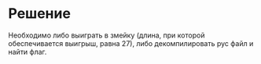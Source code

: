 # Решение

Необходимо либо выиграть в змейку (длина, при которой обеспечивается выигрыш, равна 27), либо декомпилировать pyc файл и найти флаг. 

